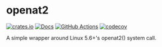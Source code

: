 # openat2

[![crates.io](https://img.shields.io/crates/v/openat2.svg)](https://crates.io/crates/openat2)
[![Docs](https://docs.rs/openat2/badge.svg)](https://docs.rs/openat2)
[![GitHub Actions](https://github.com/cptpcrd/openat2-rs/workflows/CI/badge.svg?branch=master&event=push)](https://github.com/cptpcrd/openat2-rs/actions?query=workflow%3ACI+branch%3Amaster+event%3Apush)
[![codecov](https://codecov.io/gh/cptpcrd/openat2-rs/branch/master/graph/badge.svg)](https://codecov.io/gh/cptpcrd/openat2-rs)

A simple wrapper around Linux 5.6+'s openat2() system call.
